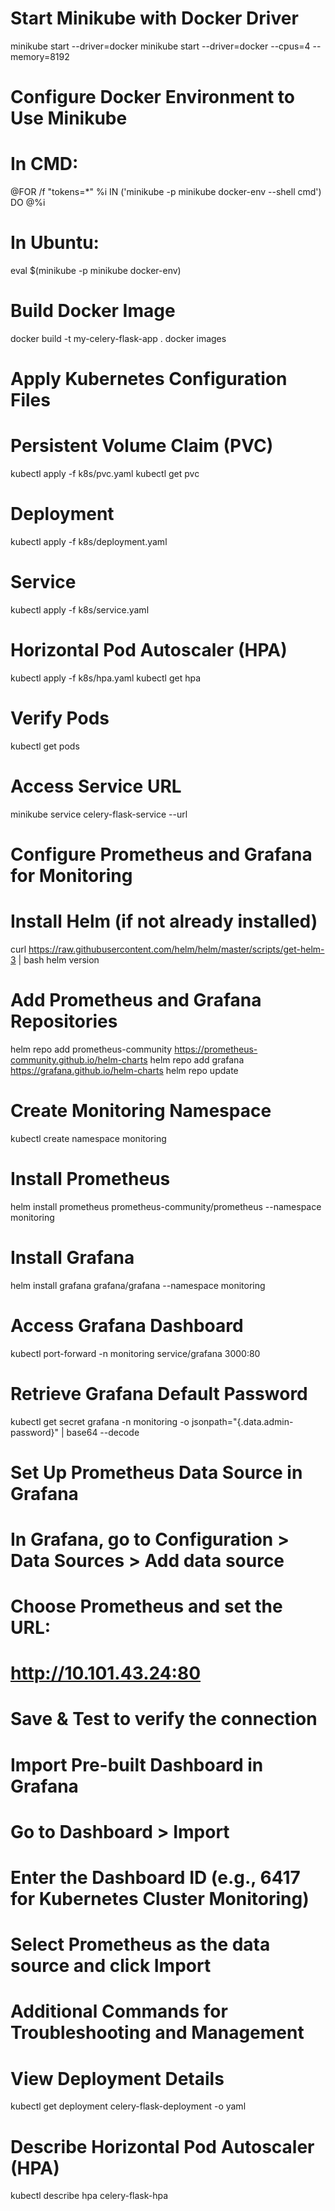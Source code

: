 # Start Minikube with Docker Driver
minikube start --driver=docker
minikube start --driver=docker --cpus=4 --memory=8192

# Configure Docker Environment to Use Minikube
# In CMD:
@FOR /f "tokens=*" %i IN ('minikube -p minikube docker-env --shell cmd') DO @%i
# In Ubuntu:
eval $(minikube -p minikube docker-env)

# Build Docker Image
docker build -t my-celery-flask-app .
docker images

# Apply Kubernetes Configuration Files
# Persistent Volume Claim (PVC)
kubectl apply -f k8s/pvc.yaml
kubectl get pvc

# Deployment
kubectl apply -f k8s/deployment.yaml

# Service
kubectl apply -f k8s/service.yaml

# Horizontal Pod Autoscaler (HPA)
kubectl apply -f k8s/hpa.yaml
kubectl get hpa

# Verify Pods
kubectl get pods

# Access Service URL
minikube service celery-flask-service --url

# Configure Prometheus and Grafana for Monitoring
# Install Helm (if not already installed)
curl https://raw.githubusercontent.com/helm/helm/master/scripts/get-helm-3 | bash
helm version

# Add Prometheus and Grafana Repositories
helm repo add prometheus-community https://prometheus-community.github.io/helm-charts
helm repo add grafana https://grafana.github.io/helm-charts
helm repo update

# Create Monitoring Namespace
kubectl create namespace monitoring

# Install Prometheus
helm install prometheus prometheus-community/prometheus --namespace monitoring

# Install Grafana
helm install grafana grafana/grafana --namespace monitoring

# Access Grafana Dashboard
kubectl port-forward -n monitoring service/grafana 3000:80

# Retrieve Grafana Default Password
kubectl get secret grafana -n monitoring -o jsonpath="{.data.admin-password}" | base64 --decode

# Set Up Prometheus Data Source in Grafana
# In Grafana, go to Configuration > Data Sources > Add data source
# Choose Prometheus and set the URL:
# http://10.101.43.24:80
# Save & Test to verify the connection

# Import Pre-built Dashboard in Grafana
# Go to Dashboard > Import
# Enter the Dashboard ID (e.g., 6417 for Kubernetes Cluster Monitoring)
# Select Prometheus as the data source and click Import

# Additional Commands for Troubleshooting and Management
# View Deployment Details
kubectl get deployment celery-flask-deployment -o yaml

# Describe Horizontal Pod Autoscaler (HPA)
kubectl describe hpa celery-flask-hpa
